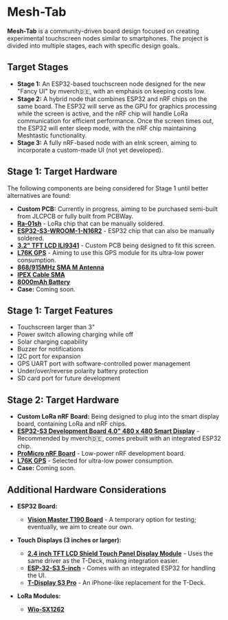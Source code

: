 # Mesh-Tab

**Mesh-Tab** is a community-driven board design focused on creating experimental touchscreen nodes similar to smartphones. The project is divided into multiple stages, each with specific design goals.

## Target Stages

- **Stage 1:** An ESP32-based touchscreen node designed for the new "Fancy UI" by mverch🇩🇪, with an emphasis on keeping costs low.
- **Stage 2:** A hybrid node that combines ESP32 and nRF chips on the same board. The ESP32 will serve as the GPU for graphics processing while the screen is active, and the nRF chip will handle LoRa communication for efficient performance. Once the screen times out, the ESP32 will enter sleep mode, with the nRF chip maintaining Meshtastic functionality.
- **Stage 3:** A fully nRF-based node with an eInk screen, aiming to incorporate a custom-made UI (not yet developed).

## Stage 1: Target Hardware

The following components are being considered for Stage 1 until better alternatives are found:

- **Custom PCB:** Currently in progress, aiming to be purchased semi-built from JLCPCB or fully built from PCBWay.
- [**Ra-01sh**](https://vi.aliexpress.com/item/1005002561194884.html) - LoRa chip that can be manually soldered.
- [**ESP32-S3-WROOM-1-N16R2**](https://www.digikey.com/en/products/detail/espressif-systems/ESP32-S3-WROOM-1-N16R2/16162644) - ESP32 chip that can also be manually soldered.
- [**3.2" TFT LCD ILI9341**](https://www.aliexpress.us/item/3256806072260865.html) - Custom PCB being designed to fit this screen.
- [**L76K GPS**](https://www.waveshare.com/wiki/L76K_GPS_Module) - Aiming to use this GPS module for its ultra-low power consumption.
- [**868/915MHz SMA M Antenna**](https://www.aliexpress.us/item/3256804421300249.html)
- [**IPEX Cable SMA**](https://www.aliexpress.us/item/3256807231603277.html)
- [**8000mAh Battery**](https://www.aliexpress.us/item/2251832758431717.html)
- **Case:** Coming soon.

## Stage 1: Target Features

- Touchscreen larger than 3"
- Power switch allowing charging while off
- Solar charging capability
- Buzzer for notifications
- I2C port for expansion
- GPS UART port with software-controlled power management
- Under/over/reverse polarity battery protection
- SD card port for future development

## Stage 2: Target Hardware

- **Custom LoRa nRF Board:** Being designed to plug into the smart display board, containing LoRa and nRF chips.
- [**ESP32-S3 Development Board 4.0" 480 x 480 Smart Display**](https://vi.aliexpress.com/item/1005006478501734.html) - Recommended by mverch🇩🇪, comes prebuilt with an integrated ESP32 chip.
- [**ProMicro nRF Board**](https://www.aliexpress.us/item/3256807196955871.html) - Low-power nRF development board.
- [**L76K GPS**](https://www.waveshare.com/wiki/L76K_GPS_Module) - Selected for ultra-low power consumption.
- **Case:** Coming soon.

## Additional Hardware Considerations

- **ESP32 Board:**
  - [**Vision Master T190 Board**](https://heltec.org/project/mesh-node-t114/) - A temporary option for testing; eventually, we aim to create our own.

- **Touch Displays (3 inches or larger):**
  - [**2.4 inch TFT LCD Shield Touch Panel Display Module**](https://www.aliexpress.us/item/3256802101900425.html) - Uses the same driver as the T-Deck, making integration easier.
  - [**ESP-32-S3 5-inch**](https://vi.aliexpress.com/item/1005006715581887.html) - Comes with an integrated ESP32 for handling the UI.
  - [**T-Display S3 Pro**](https://www.lilygo.cc/products/t-display-s3-pro?variant=43111690141877) - An iPhone-like replacement for the T-Deck.

- **LoRa Modules:**
  - [**Wio-SX1262**](https://www.seeedstudio.com/Wio-SX1262-Wireless-Module-p-5981.html)
